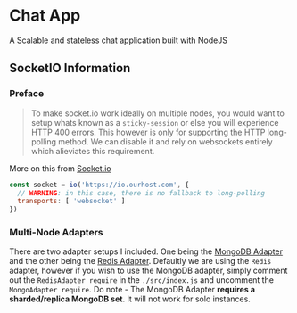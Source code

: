 # Chat App
 A Scalable and stateless chat application built with NodeJS



## SocketIO Information

### Preface
> To make socket.io work ideally on multiple nodes, you would want to setup whats known as a `sticky-session` or else you will experience HTTP 400 errors. This however is only for supporting the HTTP long-polling method. We can disable it and rely on websockets entirely which alieviates this requirement.

More on this from [Socket.io](https://socket.io/docs/v4/using-multiple-nodes/#why-is-sticky-session-required)

```js
const socket = io('https://io.ourhost.com', {
  // WARNING: in this case, there is no fallback to long-polling
  transports: [ 'websocket' ]
})
```

### Multi-Node Adapters
There are two adapter setups I included. One being the [MongoDB Adapter](https://socket.io/docs/v4/mongo-adapter/) and the other being the [Redis Adapter](https://socket.io/docs/v4/redis-adapter/). Defaultly we are using the `Redis` adapter, however if you wish to use the MongoDB adapter, simply comment out the `RedisAdapter require` in the `./src/index.js` and uncomment the `MongoAdapter require`. Do note - The MongoDB Adapter **requires a sharded/replica MongoDB set**. It will not work for solo instances.